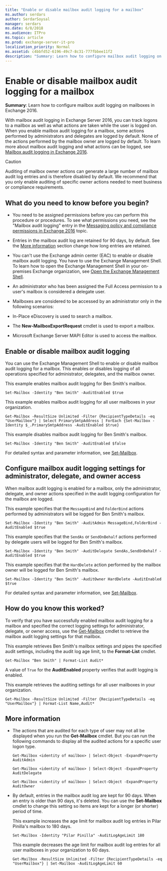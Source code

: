 ```yaml
---
title: "Enable or disable mailbox audit logging for a mailbox"
ms.author: serdars
author: SerdarSoysal
manager: serdars
ms.date: 6/8/2018
ms.audience: ITPro
ms.topic: article
ms.prod: exchange-server-it-pro
localization_priority: Normal
ms.assetid: c4bbfd52-6196-49c7-8c31-777fbbee11f2
description: "Summary: Learn how to configure mailbox audit logging on mailboxes in Exchange 2016."
---
```


# Enable or disable mailbox audit logging for a mailbox

 **Summary**: Learn how to configure mailbox audit logging on mailboxes in Exchange 2016.
  
With mailbox audit logging in Exchange Server 2016, you can track logons to a mailbox as well as what actions are taken while the user is logged on. When you enable mailbox audit logging for a mailbox, some actions performed by administrators and delegates are logged by default. None of the actions performed by the mailbox owner are logged by default. To learn more about mailbox audit logging and what actions can be logged, see [Mailbox audit logging in Exchange 2016](mailbox-audit-logging.md).
  
> [!CAUTION]
> Auditing of mailbox owner actions can generate a large number of mailbox audit log entries and is therefore disabled by default. We recommend that you only enable auditing of specific owner actions needed to meet business or compliance requirements.
  
## What do you need to know before you begin?

- You need to be assigned permissions before you can perform this procedure or procedures. To see what permissions you need, see the "Mailbox audit logging" entry in the [Messaging policy and compliance permissions in Exchange 2016](../../permissions/feature-permissions/policy-and-compliance-permissions.md) topic.
    
- Entries in the mailbox audit log are retained for 90 days, by default. See the [More information](enable-or-disable.md#moreinfo) section change how long entries are retained.
    
- You can't use the Exchange admin center (EAC) to enable or disable mailbox audit logging. You have to use the Exchange Management Shell. To learn how to open the Exchange Management Shell in your on-premises Exchange organization, see [Open the Exchange Management Shell](https://docs.microsoft.com/powershell/exchange/exchange-server/open-the-exchange-management-shell).
    
- An administrator who has been assigned the Full Access permission to a user's mailbox is considered a delegate user.
    
-  Mailboxes are considered to be accessed by an administrator only in the following scenarios: 
    
  - In-Place eDiscovery is used to search a mailbox.
    
  - The **New-MailboxExportRequest** cmdlet is used to export a mailbox.
    
  - Microsoft Exchange Server MAPI Editor is used to access the mailbox.
    
## Enable or disable mailbox audit logging

You can use the Exchange Management Shell to enable or disable mailbox audit logging for a mailbox. This enables or disables logging of all operations specified for administrator, delegates, and the mailbox owner.
  
This example enables mailbox audit logging for Ben Smith's mailbox.
  
```
Set-Mailbox -Identity "Ben Smith" -AuditEnabled $true
```

This example enables mailbox audit logging for all user mailboxes in your organization.
  
```
Get-Mailbox -ResultSize Unlimited -Filter {RecipientTypeDetails -eq "UserMailbox"} | Select PrimarySmtpAddress | ForEach {Set-Mailbox -Identity $_.PrimarySmtpAddress -AuditEnabled $true}
```

This example disables mailbox audit logging for Ben Smith's mailbox.
  
```
Set-Mailbox -Identity "Ben Smith" -AuditEnabled $false
```

For detailed syntax and parameter information, see [Set-Mailbox](http://technet.microsoft.com/library/a0d413b9-d949-4df6-ba96-ac0906dedae2.aspx).
  
## Configure mailbox audit logging settings for administrator, delegate, and owner access

When mailbox audit logging is enabled for a mailbox, only the administrator, delegate, and owner actions specified in the audit logging configuration for the mailbox are logged.
  
This example specifies that the `MessageBind` and `FolderBind` actions performed by administrators will be logged for Ben Smith's mailbox.
  
```
Set-Mailbox -Identity "Ben Smith" -AuditAdmin MessageBind,FolderBind -AuditEnabled $true
```

This example specifies that the `SendAs` or `SendOnBehalf` actions performed by delegate users will be logged for Ben Smith's mailbox.
  
```
Set-Mailbox -Identity "Ben Smith" -AuditDelegate SendAs,SendOnBehalf -AuditEnabled $true
```

This example specifies that the `HardDelete` action performed by the mailbox owner will be logged for Ben Smith's mailbox.
  
```
Set-Mailbox -Identity "Ben Smith" -AuditOwner HardDelete -AuditEnabled $true
```

For detailed syntax and parameter information, see [Set-Mailbox](http://technet.microsoft.com/library/a0d413b9-d949-4df6-ba96-ac0906dedae2.aspx).
  
## How do you know this worked?

To verify that you have successfully enabled mailbox audit logging for a mailbox and specified the correct logging settings for administrator, delegate, or owner access, use the [Get-Mailbox](http://technet.microsoft.com/library/8a5a6eb9-4a75-47f9-ae3b-a3ba251cf9a8.aspx) cmdlet to retrieve the mailbox audit logging settings for that mailbox.
  
This example retrieves Ben Smith's mailbox settings and pipes the specified audit settings, including the audit log age limit, to the **Format-List** cmdlet.
  
```
Get-Mailbox "Ben Smith" | Format-List Audit*
```

A value of `True` for the **AuditEnabled** property verifies that audit logging is enabled.
  
This example retrieves the auditing settings for all user mailboxes in your organization.
  
```
Get-Mailbox -ResultSize Unlimited -Filter {RecipientTypeDetails -eq "UserMailbox"} | Format-List Name,Audit*
```

## More information
<a name="moreinfo"> </a>

- The actions that are audited for each type of user may not all be displayed when you run the **Get-Mailbox** cmdlet. But you can run the following commands to display all the audited actions for a specific user logon type.
    
  ```
  Get-Mailbox <identity of mailbox> | Select-Object -ExpandProperty AuditAdmin
  ```

  ```
  Get-Mailbox <identity of mailbox> | Select-Object -ExpandProperty AuditDelegate
  ```

  ```
  Get-Mailbox <identity of mailbox> | Select-Object -ExpandProperty AuditOwner
  ```

- By default, entries in the mailbox audit log are kept for 90 days. When an entry is older than 90 days, it's deleted. You can use the **Set-Mailbox** cmdlet to change this setting so items are kept for a longer (or shorter) period of time.
    
    This example increases the age limit for mailbox audit log entries in Pilar Pinilla's mailbox to 180 days.
    
  ```
  Set-Mailbox -Identity "Pilar Pinilla" -AuditLogAgeLimit 180
  ```

    This example decreases the age limit for mailbox audit log entries for all user mailboxes in your organization to 60 days.
    
  ```
  Get-Mailbox -ResultSize Unlimited -Filter {RecipientTypeDetails -eq "UserMailbox"} | Set-Mailbox -AuditLogAgeLimit 60
  ```


